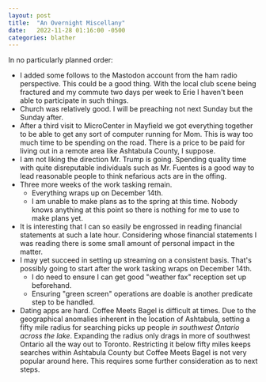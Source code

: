 ```yaml
---
layout: post
title:  "An Overnight Miscellany"
date:   2022-11-28 01:16:00 -0500
categories: blather
---
```

In no particularly planned order:

* I added some follows to the Mastodon account from the ham radio perspective.  This could be a good thing.  With the local club scene being fractured and my commute two days per week to Erie I haven't been able to participate in such things.
* Church was relatively good.  I will be preaching not next Sunday but the Sunday after.
* After a third visit to MicroCenter in Mayfield we got everything together to be able to get any sort of computer running for Mom.  This is way too much time to be spending on the road.  There is a price to be paid for living out in a remote area like Ashtabula County, I suppose.
* I am not liking the direction Mr. Trump is going.  Spending quality time with quite disreputable individuals such as Mr. Fuentes is a good way to lead reasonable people to think nefarious acts are in the offing.
* Three more weeks of the work tasking remain.
  * Everything wraps up on December 14th.
  * I am unable to make plans as to the spring at this time.  Nobody knows anything at this point so there is nothing for me to use to make plans yet.
* It is interesting that I can so easily be engrossed in reading financial statements at such a late hour.  Considering whose financial statements I was reading there is some small amount of personal impact in the matter.
* I may yet succeed in setting up streaming on a consistent basis.  That's possibly going to start after the work tasking wraps on December 14th.
  * I do need to ensure I can get good "weather fax" reception set up beforehand.
  * Ensuring "green screen" operations are doable is another predicate step to be handled.
* Dating apps are hard.  Coffee Meets Bagel is difficult at times.  Due to the geographical anomalies inherent in the location of Ashtabula, setting a fifty mile radius for searching picks up people *in southwest Ontario across the lake*.  Expanding the radius only drags in more of southwest Ontario all the way out to Toronto.  Restricting it below fifty miles keeps searches within Ashtabula County but Coffee Meets Bagel is not very popular around here.  This requires some further consideration as to next steps.  
